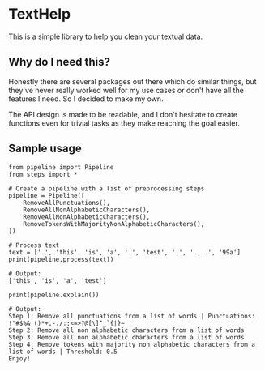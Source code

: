 # TextHelp

This is a simple library to help you clean your textual data.

## Why do I need this?

Honestly there are several packages out there which do similar things, but they've never really worked well for my use cases or don't have all the features I need. So I decided to make my own.

The API design is made to be readable, and I don't hesitate to create functions even for trivial tasks as they make reaching the goal easier.

## Sample usage

```
from pipeline import Pipeline
from steps import *

# Create a pipeline with a list of preprocessing steps
pipeline = Pipeline([
    RemoveAllPunctuations(),
    RemoveAllNonAlphabeticCharacters(),
    RemoveAllNonAlphabeticCharacters(),
    RemoveTokensWithMajorityNonAlphabeticCharacters(),
])

# Process text
text = ['.', 'this', 'is', 'a', '.', 'test', '.', '....', '99a']
print(pipeline.process(text))

# Output:
['this', 'is', 'a', 'test']

print(pipeline.explain())

# Output:
Step 1: Remove all punctuations from a list of words | Punctuations: !"#$%&'()*+,-./:;<=>?@[\]^_`{|}~
Step 2: Remove all non alphabetic characters from a list of words
Step 3: Remove all non alphabetic characters from a list of words
Step 4: Remove tokens with majority non alphabetic characters from a list of words | Threshold: 0.5
Enjoy!
```